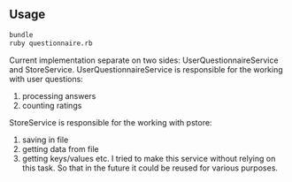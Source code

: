 ## Usage

```sh
bundle
ruby questionnaire.rb
```
Current implementation separate on two sides:
UserQuestionnaireService and StoreService.
UserQuestionnaireService is responsible for the working with user questions:
1) processing answers
2) counting ratings

StoreService is responsible for the working with pstore:
1) saving in file
2) getting data from file
3) getting keys/values etc.
I tried to make this service without relying on this task. So that in the future it could be reused for various purposes.

